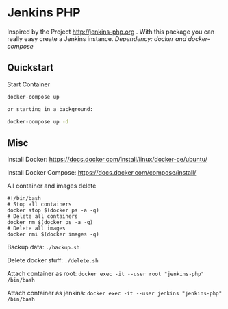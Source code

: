 # Jenkins PHP

Inspired by the Project http://jenkins-php.org . With this package you can really easy create a Jenkins instance.
*Dependency: docker and docker-compose*

## Quickstart

Start Container
```bash
docker-compose up

or starting in a background:

docker-compose up -d
```

## Misc

Install Docker: https://docs.docker.com/install/linux/docker-ce/ubuntu/

Install Docker Compose: https://docs.docker.com/compose/install/

All container and images delete
 ```
 #!/bin/bash
 # Stop all containers
 docker stop $(docker ps -a -q)
 # Delete all containers
 docker rm $(docker ps -a -q)
 # Delete all images
 docker rmi $(docker images -q)
 ```

Backup data: `./backup.sh`

Delete docker stuff: `./delete.sh`

Attach container as root: `docker exec -it --user root "jenkins-php" /bin/bash`

Attach container as jenkins: `docker exec -it --user jenkins "jenkins-php" /bin/bash`
